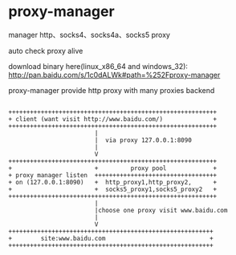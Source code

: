 proxy-manager
============

manager http、socks4、socks4a、socks5 proxy

auto check proxy alive  



download binary here(linux_x86_64 and windows_32): <http://pan.baidu.com/s/1c0dALWk#path=%252Fproxy-manager>  


proxy-manager provide http proxy with many proxies backend  

```

++++++++++++++++++++++++++++++++++++++++++++++++++++++++++  
+ client (want visit http://www.baidu.com/)              +  
++++++++++++++++++++++++++++++++++++++++++++++++++++++++++  
                        |  
                        |  via proxy 127.0.0.1:8090  
                        |  
                        V  
++++++++++++++++++++++++++++++++++++++++++++++++++++++++++  
+                       +         proxy pool             +  
+ proxy manager listen  ++++++++++++++++++++++++++++++++++  
+ on (127.0.0.1:8090)   +  http_proxy1,http_proxy2,      +  
+                       +  socks5_proxy1,socks5_proxy2   +  
++++++++++++++++++++++++++++++++++++++++++++++++++++++++++  
                        |  
                        |choose one proxy visit www.baidu.com  
                        |  
                        V  
+++++++++++++++++++++++++++++++++++++++++++++++++++++++++  
+        site:www.baidu.com                             +  
+++++++++++++++++++++++++++++++++++++++++++++++++++++++++  

```